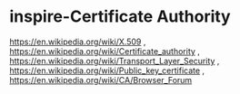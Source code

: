 # inspire-Certificate Authority
https://en.wikipedia.org/wiki/X.509 , https://en.wikipedia.org/wiki/Certificate_authority , https://en.wikipedia.org/wiki/Transport_Layer_Security , https://en.wikipedia.org/wiki/Public_key_certificate , https://en.wikipedia.org/wiki/CA/Browser_Forum
